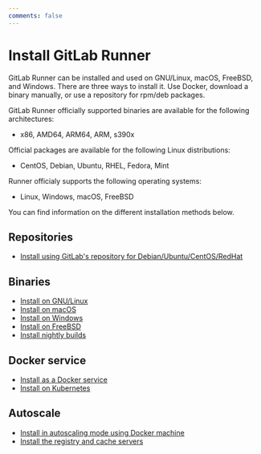 ```yaml
---
comments: false
---
```


# Install GitLab Runner

GitLab Runner can be installed and used on GNU/Linux, macOS, FreeBSD, and Windows.
There are three ways to install it. Use Docker, download a binary manually, or
use a repository for rpm/deb packages.

GitLab Runner officially supported binaries are available for the following architectures:

- x86, AMD64, ARM64, ARM, s390x

Official packages are available for the following Linux distributions:

- CentOS, Debian, Ubuntu, RHEL, Fedora, Mint

Runner officialy supports the following operating systems:

- Linux, Windows, macOS, FreeBSD

You can find information on the different installation methods below.

<!--You can also view installation instructions in GitLab by going to your project's
**Settings > CI / CD**, expanding the **Runners** section, and clicking
**Show Runner installation instructions**.-->

## Repositories

- [Install using GitLab's repository for Debian/Ubuntu/CentOS/RedHat](linux-repository.md)

## Binaries

- [Install on GNU/Linux](linux-manually.md)
- [Install on macOS](osx.md)
- [Install on Windows](windows.md)
- [Install on FreeBSD](freebsd.md)
- [Install nightly builds](bleeding-edge.md)

## Docker service

- [Install as a Docker service](docker.md)
- [Install on Kubernetes](kubernetes.md)

## Autoscale

- [Install in autoscaling mode using Docker machine](../executors/docker_machine.md)
- [Install the registry and cache servers](registry_and_cache_servers.md)
